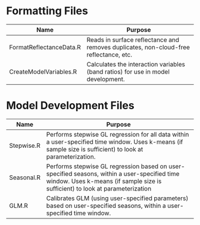 # Formatting Files
Name | Purpose
------------- | ------------- 
FormatReflectanceData.R  |Reads in surface reflectance and removes duplicates, non-cloud-free reflectance, etc.
CreateModelVariables.R  |Calculates the interaction variables (band ratios) for use in model development.
# Model Development Files
Name | Purpose
------------- |-------------
|Stepwise.R  |Performs stepwise GL regression for all data within a user-specified time window. Uses k-means (if sample size is sufficient) to look at parameterization.  |
|Seasonal.R   |Performs stepwise GL regression based on user-specified seasons, within a user-specified time window. Uses k-means (if sample size is sufficient) to look at parameterization |    
|GLM.R   |Calibrates GLM (using user-specified parameters) based on user-specified seasons, within a user-specified time window. |    
 
